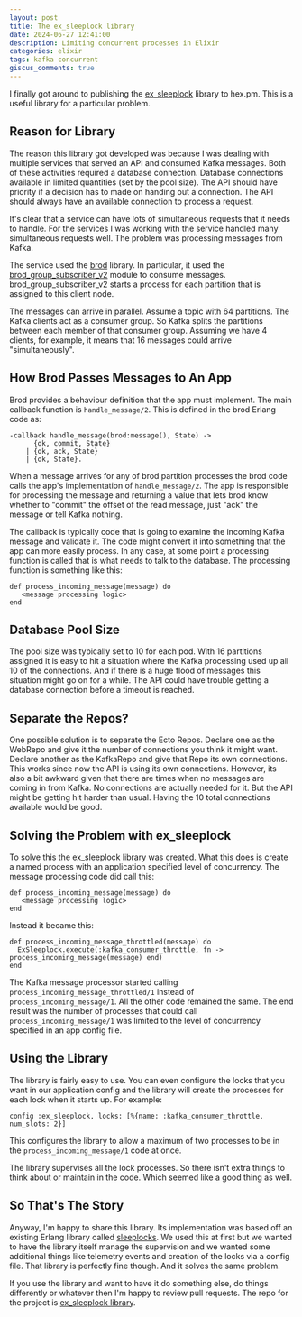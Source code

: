 ```yaml
---
layout: post
title: The ex_sleeplock library
date: 2024-06-27 12:41:00
description: Limiting concurrent processes in Elixir
categories: elixir
tags: kafka concurrent
giscus_comments: true
---
```


I finally got around to publishing the [ex_sleeplock](https://hex.pm/packages/ex_sleeplock)
library to hex.pm. This is a useful library for a particular problem.

## Reason for Library

The reason this library got developed was because I was dealing with multiple
services that served an API and consumed Kafka messages. Both of these activities
required a database connection. Database connections available in limited quantities
(set by the pool size). The API should have priority if a decision has to made on handing
out a connection. The API should always have an available connection to process a request.

It's clear that a service can have lots of simultaneous requests that it needs
to handle. For the services I was working with the service handled many simultaneous
requests well. The problem was processing messages from Kafka.

The service used the [brod](https://hexdocs.pm/brod/readme.html) library. In particular,
it used the [brod_group_subscriber_v2](https://hexdocs.pm/brod/brod_group_subscriber_v2.html)
module to consume messages. brod_group_subscriber_v2 starts a process for each partition that
is assigned to this client node.

The messages can arrive in parallel. Assume a topic with 64 partitions. The Kafka
clients act as a consumer group. So Kafka splits the partitions between each member
of that consumer group. Assuming we have 4 clients, for example, it means that
16 messages could arrive "simultaneously".

## How Brod Passes Messages to An App

Brod provides a behaviour definition that the app must implement. The main callback function
is `handle_message/2`. This is defined in the brod Erlang code as:

```
-callback handle_message(brod:message(), State) ->
      {ok, commit, State}
    | {ok, ack, State}
    | {ok, State}.
```

When a message arrives for any of brod partition processes the brod code calls the app's
implementation of `handle_message/2`. The app is responsible for processing the
message and returning a value that lets brod know whether to "commit" the offset of
the read message, just "ack" the message or tell Kafka nothing.

The callback is typically code that is going to examine the incoming Kafka message
and validate it. The code might convert it into something that the app can more
easily process. In any case, at some point a processing function is called that
is what needs to talk to the database. The processing function is something like
this:

```
def process_incoming_message(message) do
   <message processing logic>
end
```

## Database Pool Size

The pool size was typically set to 10 for each pod. With 16 partitions assigned it
is easy to hit a situation where the Kafka processing used up all 10 of the connections.
And if there is a huge flood of messages this situation might go on for a while.
The API could have trouble getting a database connection before a timeout is reached.

## Separate the Repos?

One possible solution is to separate the Ecto Repos. Declare one as the WebRepo
and give it the number of connections you think it might want. Declare another
as the KafkaRepo and give that Repo its own connections. This works since now
the API is using its own connections. However, its also a bit awkward given
that there are times when no messages are coming in from Kafka. No connections
are actually needed for it. But the API might be getting hit harder than usual.
Having the 10 total connections available would be good.

## Solving the Problem with ex_sleeplock

To solve this the ex_sleeplock library was created. What this does is create a
named process with an application specified level of concurrency. The message
processing code did call this:

```
def process_incoming_message(message) do
   <message processing logic>
end
```

Instead it became this:

```
def process_incoming_message_throttled(message) do
  ExSleeplock.execute(:kafka_consumer_throttle, fn -> process_incoming_message(message) end)
end
```

The Kafka message processor started calling `process_incoming_message_throttled/1`
instead of `process_incoming_message/1`. All the other code remained the same. The
end result was the number of processes that could call `process_incoming_message/1`
was limited to the level of concurrency specified in an app config file.

## Using the Library

The library is fairly easy to use. You can even configure the locks that you want in
our application config and the library will create the processes for each lock when
it starts up. For example:

```
config :ex_sleeplock, locks: [%{name: :kafka_consumer_throttle, num_slots: 2}]
```

This configures the library to allow a maximum of two processes to be in the
`process_incoming_message/1` code at once.

The library supervises all the lock processes. So there isn't extra things to think
about or maintain in the code. Which seemed like a good thing as well.

## So That's The Story

Anyway, I'm happy to share this library. Its implementation was based off an existing
Erlang library called [sleeplocks](https://hex.pm/packages/sleeplocks). We used this
at first but we wanted to have the library itself manage the supervision and we
wanted some additional things like telemetry events and creation of the locks via
a config file. That library is perfectly fine though. And it solves the same problem.

If you use the library and want to have it do something else, do things differently
or whatever then I'm happy to review pull requests. The repo for the project
is [ex_sleeplock library](https://github.com/fmcgeough/ex_sleeplock).
